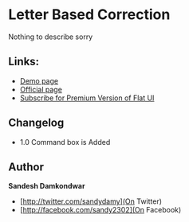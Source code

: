Letter Based Correction
=======

Nothing to describe sorry

## Links:

+ [Demo page](http://designmodo.github.com/Flat-UI/)
+ [Official page](http://designmodo.com/flat-free)
+ [Subscribe for Premium Version of Flat UI](http://designmodo.com/flat/)

## Changelog

+ 1.0 Command box is Added

## Author

**Sandesh Damkondwar**

+ [http://twitter.com/sandydamy](On Twitter)
+ [http://facebook.com/sandy2302](On Facebook)